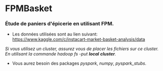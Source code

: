 # FPMBasket
### Étude de paniers d'épicerie en utilisant FPM.

* Les données utilisées sont au lien suivant:<br/>
	https://www.kaggle.com/c/instacart-market-basket-analysis/data

*Si vous utilisez un cluster, assurez vous de placer les fichiers sur ce cluster.<br/>En utilisant la commande hadoop fs -put **local** **cluster**.*

* Vous aurez besoin des packages *pyspark*, *numpy*, *pyspark_stubs*. 
